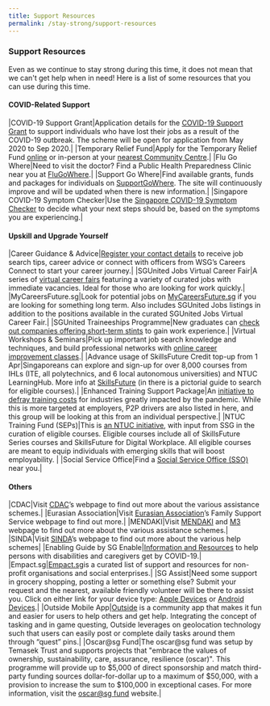```yaml
---
title: Support Resources
permalink: /stay-strong/support-resources
---
```


### Support Resources

Even as we continue to stay strong during this time, it does not mean that we can't get help when in need! Here is a list of some resources that you can use during this time.

#### COVID-Related Support
|COVID-19 Support Grant|Application details for the [COVID-19 Support Grant](https://www.singaporebudget.gov.sg/docs/default-source/budget_2020/download/pdf/supplementary_annexb2.pdf) to support individuals who have lost their jobs as a result of the COVID-19 outbreak. The scheme will be open for application from May 2020 to Sep 2020.|
|Temporary Relief Fund|Apply for the Temporary Relief Fund [online](https://form.gov.sg/#!/5e85469de009ee0011e262b9) or in-person at your [nearest Community Centre](https://www.facebook.com/PAFrenz/videos/532405494344492/?vh=e).|
|Flu Go Where|Need to visit the doctor? Find a Public Health Preparedness Clinic near you at [FluGoWhere](https://www.flugowhere.gov.sg).|
|Support Go Where|Find available grants, funds and packages for individuals on [SupportGoWhere](https://www.supportgowhere.gov.sg/). The site will continuously improve and will be updated when there is new information.|
|Singapore COVID-19 Symptom Checker|Use the [Singapore COVID-19 Symptom Checker](https://www.sgcovidcheck.com) to decide what your next steps should be, based on the symptoms you are experiencing.|

#### Upskill and Upgrade Yourself
|Career Guidance & Advice|[Register your contact details](https://go.gov.sg/sgunited-ccform) to receive job search tips, career advice or connect with officers from WSG’s Careers Connect to start your career journey.|
|SGUnited Jobs Virtual Career Fair|A series of [virtual career fairs](https://vcf.mycareersfuture.sg/vcf?utm_source=mccy&utm_medium=digital&utm_campaign=sgunited) featuring a variety of curated jobs with immediate vacancies. Ideal for those who are looking for work quickly.|
|MyCareersFuture.sg|Look for potential jobs on [MyCareersFuture.sg](https://www.mycareersfuture.sg/?utm_source=mccy&utm_medium=digital&utm_campaign=sgunited) if you are looking for something long term. Also includes SGUnited Jobs listings in addition to the positions available in the curated SGUnited Jobs Virtual Career Fair.|
|SGUnited Traineeships Programme|New graduates can [check out companies offering short-term stints](https://www.wsg.gov.sg/SGUnitedTraineeships-Trainees.html?utm_source=mccy&utm_medium=digital&utm_campaign=sgunited) to gain work experience.|
|Virtual Workshops & Seminars|Pick up important job search knowledge and techniques, and build professional networks with [online career improvement classes](https://www.ssg-wsg.gov.sg/events.html?utm_source=mccy&utm_medium=digital&utm_campaign=sgunited).|
|Advance usage of SkillsFuture Credit top-up from 1 Apr|Singaporeans can explore and sign-up for over 8,000 courses from IHLs (ITE, all polytechnics, and 6 local autonomous universities) and NTUC LearningHub. More info at [SkillsFuture](https://www.skillsfuture.sg/credit) (in there is a pictorial guide to search for eligible courses).|
|Enhanced Training Support Package|An [initiative to defray training costs](https://www.ssg.gov.sg/ETSP_EnhancedAP) for industries greatly impacted by the pandemic. While this is more targeted at employers, P2P drivers are also listed in here, and this group will be looking at this from an individual perspective.|
|NTUC Training Fund (SEPs)|This is [an NTUC initiative](https://www.ntuclearninghub.com/ntuc-training-fund-seps/), with input from SSG in the curation of eligible courses. Eligible courses include all of SkillsFuture Series courses and SkillsFuture for Digital Workplace. All eligible courses are meant to equip individuals with emerging skills that will boost employability. |
|Social Service Office|Find a [Social Service Office (SSO)](https://www.msf.gov.sg/dfcs/sso/default.aspx) near you.|

#### Others
|CDAC|Visit [CDAC](https://www.cdac.org.sg/get-assistance/)’s webpage to find out more about the various assistance schemes.|
|Eurasian Association|Visit [Eurasian Association](http://www.eurasians.org.sg/family-support/)’s Family Support Service webpage to find out more.|
|MENDAKI|Visit [MENDAKI](http://www.mendaki.org.sg/assistance-landing/) and [M3](https://www.m3.sg/) webpage to find out more about the various assistance schemes.|
|SINDA|Visit [SINDA](http://www.sinda.org.sg/sindacares/)’s webpage to find out more about the various help schemes|
|Enabling Guide by SG Enable|[Information and Resources](https://www.enablingguide.sg/resources/latest-information-on-coronavirus-disease-2019-(covid-19)) to help persons with disabilities and caregivers get by COVID-19.|
|Empact.sg|[Empact.sg](https://www.empact.sg/)is a curated list of support and resources for non-profit organisations and social enterprises.|
|SG Assist|Need some support in grocery shopping, posting a letter or something else? Submit your request and the nearest, available friendly volunteer will be there to assist you. Click on either link for your device type: [Apple Devices](https://apps.apple.com/sg/app/sgassist/id1486291146) or [Android Devices](https://play.google.com/store/apps/details?id=com.sgassist&hl=en_SG&fbclid=IwAR0OYG0Jen5-YZOCTL_wUYGNvi-C2gmZ_0F93FML-z_L_46FXQffDLz6hj0).|
|Outside Mobile App|[Outside](https://www.outsideapp.co/) is a community app that makes it fun and easier for users to help others and get help. Integrating the concept of tasking and in game questing, Outside leverages on geolocation technology such that users can easily post or complete daily tasks around them through “quest” pins.|
|Oscar@sg Fund|The oscar@sg fund was setup by Temasek Trust and supports projects that "embrace the values of ownership, sustainability, care, assurance, resilience (oscar)". This programme will provide up to $5,000 of direct sponsorship and match third-party funding sources dollar-for-dollar up to a maximum of $50,000, with a provision to increase the sum to $100,000 in exceptional cases. For more information, visit the [oscar@sg fund](https://www.temasektrust.org.sg/Oscar) website.|




